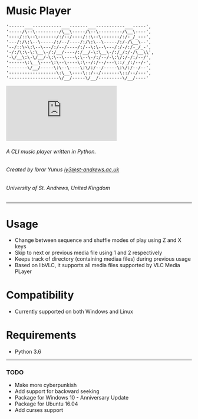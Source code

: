 # Music Player

    '------___-----------___-------___-----------___-----',
    '-----/\--\---------/\__\-----/\--\---------/\__\----',
    '----/::\--\-------/:/--/----/::\--\-------/:/-_/_---',
    '---/:/\:\--\-----/:/--/----/:/\:\--\-----/:/-/\__\--',
    '--/::\~\:\--\---/:/--/----/:/--\:\--\---/:/-/:/-_/_-',
    '-/:/\:\-\:\__\-/:/__/----/:/__/-\:\__\-/:/_/:/-/\__\\',
    '-\/__\:\-\/__/-\:\--\----\:\--\-/:/--/-\:\/:/-/:/--/',
    '------\:\__\----\:\--\----\:\--/:/--/---\::/_/:/--/-',
    '-------\/__/-----\:\--\----\:\/:/--/-----\:\/:/--/--',
    '------------------\:\__\----\::/--/-------\::/--/---',
    '-------------------\/__/-----\/__/---------\/__/----'
    
    
[![N|Solid](https://www.pugetsystems.com/pic_disp.php?id=39507&width=200)  ](https://nodesource.com/products/nsolid) 

###### A CLI music player written in Python. 
###### Created by Ibrar Yunus <iy3@st-andrews.ac.uk>
###### University of St. Andrews, United Kingdom
---
# Usage

  - Change between sequence and shuffle modes of play using Z and X keys
  - Skip to next or previous media file using 1 and 2 respectively
  - Keeps track of directory (containing mediaa files) during previous usage 
  - Based on libVLC, it supports all media files supported by VLC Media PLayer
  
# Compatibility
   - Currently supported on both Windows and Linux

# Requirements
   - Python 3.6
---
### TODO
   - Make more cyberpunkish
   - Add support for backward seeking
   - Package for Windows 10 - Anniversary Update
   - Package for Ubuntu 16.04 
   - Add curses support
